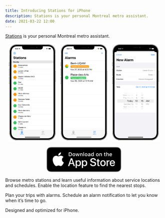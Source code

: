 ```yaml
---
title: Introducing Stations for iPhone
description: Stations is your personal Montreal metro assistant.
date: 2021-03-22 12:00
---
```


[Stations][stations] is your personal Montreal metro assistant.

<p style="text-align: center;">
	<img src="/assets/images/stations/iphone-navigate.png" alt="Stops" style="max-width: 31%; margin-right: 1%;" />
	<img src="/assets/images/stations/iphone-trips.png" alt="Trips" style="max-width: 31%; margin-right: 1%;" />
	<img src="/assets/images/stations/iphone-new-alarm.png" alt="New Alarm" style="max-width: 31%;" />
</p>

<p style="text-align: center;">
	<a href="https://apps.apple.com/us/app/stations/id1542405750">
		<img class="app-store-badge" src="/assets/images/appstore.svg" alt="Download on the App Store">
	</a>
</p>

Browse metro stations and learn useful information about service locations and schedules. Enable the location feature to find the nearest stops.

Plan your trips with alarms. Schedule an alarm notification to let you know when it’s time to go.

Designed and optimized for iPhone.

[stations]: https://stationsmontreal.app
